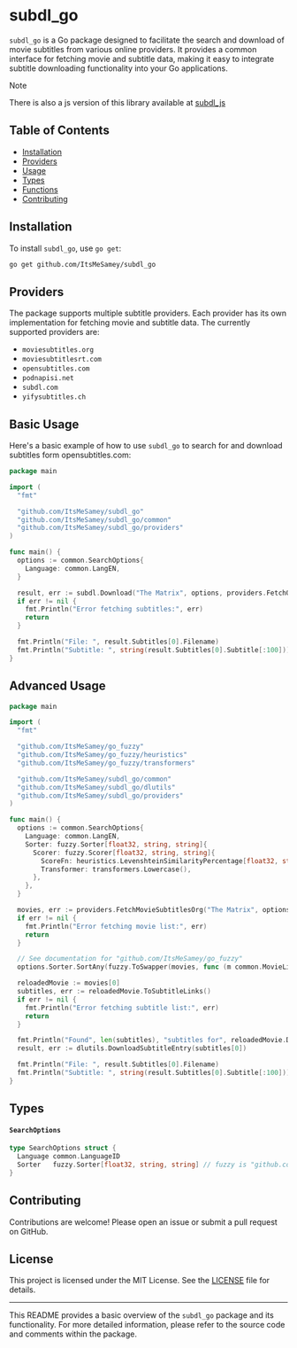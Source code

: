 # subdl_go

`subdl_go` is a Go package designed to facilitate the search and download of movie subtitles from various online providers. It provides a common interface for fetching movie and subtitle data, making it easy to integrate subtitle downloading functionality into your Go applications.

> [!NOTE]
> There is also a js version of this library available at [subdl_js](https://github.com/ItsMeSamey/subdl_js)

## Table of Contents

- [Installation](#installation)
- [Providers](#providers)
- [Usage](#usage)
- [Types](#types)
- [Functions](#functions)
- [Contributing](#contributing)

## Installation

To install `subdl_go`, use `go get`:

```sh
go get github.com/ItsMeSamey/subdl_go
```

## Providers

The package supports multiple subtitle providers. Each provider has its own implementation for fetching movie and subtitle data. The currently supported providers are:

- `moviesubtitles.org`
- `moviesubtitlesrt.com`
- `opensubtitles.com`
- `podnapisi.net`
- `subdl.com`
- `yifysubtitles.ch`

## Basic Usage

Here's a basic example of how to use `subdl_go` to search for and download subtitles form opensubtitles.com:

```go
package main

import (
  "fmt"

  "github.com/ItsMeSamey/subdl_go"
  "github.com/ItsMeSamey/subdl_go/common"
  "github.com/ItsMeSamey/subdl_go/providers"
)

func main() {
  options := common.SearchOptions{
    Language: common.LangEN,
  }

  result, err := subdl.Download("The Matrix", options, providers.FetchOpenSubtitlesCom, common.DownloadOptions{})
  if err != nil {
    fmt.Println("Error fetching subtitles:", err)
    return
  }

  fmt.Println("File: ", result.Subtitles[0].Filename)
  fmt.Println("Subtitle: ", string(result.Subtitles[0].Subtitle[:100])) // First 100 characters only for readability
}
```

## Advanced Usage

```go
package main

import (
  "fmt"

  "github.com/ItsMeSamey/go_fuzzy"
  "github.com/ItsMeSamey/go_fuzzy/heuristics"
  "github.com/ItsMeSamey/go_fuzzy/transformers"

  "github.com/ItsMeSamey/subdl_go/common"
  "github.com/ItsMeSamey/subdl_go/dlutils"
  "github.com/ItsMeSamey/subdl_go/providers"
)

func main() {
  options := common.SearchOptions{
    Language: common.LangEN,
    Sorter: fuzzy.Sorter[float32, string, string]{
      Scorer: fuzzy.Scorer[float32, string, string]{
        ScoreFn: heuristics.LevenshteinSimilarityPercentage[float32, string, string],
        Transformer: transformers.Lowercase(),
      },
    },
  }

  movies, err := providers.FetchMovieSubtitlesOrg("The Matrix", options)
  if err != nil {
    fmt.Println("Error fetching movie list:", err)
    return
  }

  // See documentation for "github.com/ItsMeSamey/go_fuzzy"
  options.Sorter.SortAny(fuzzy.ToSwapper(movies, func (m common.MovieListEntry) string {return m.Data().Title}), "matrix reloaded")

  reloadedMovie := movies[0]
  subtitles, err := reloadedMovie.ToSubtitleLinks()
  if err != nil {
    fmt.Println("Error fetching subtitle list:", err)
    return
  }

  fmt.Println("Found", len(subtitles), "subtitles for", reloadedMovie.Data().Title)
  result, err := dlutils.DownloadSubtitleEntry(subtitles[0])

  fmt.Println("File: ", result.Subtitles[0].Filename)
  fmt.Println("Subtitle: ", string(result.Subtitles[0].Subtitle[:100])) // First 100 characters only for readability
}

```

## Types

#### `SearchOptions`

```go
type SearchOptions struct {
  Language common.LanguageID
  Sorter   fuzzy.Sorter[float32, string, string] // fuzzy is "github.com/ItsMeSamey/go_fuzzy"
}
```

## Contributing

Contributions are welcome! Please open an issue or submit a pull request on GitHub.

## License

This project is licensed under the MIT License. See the [LICENSE](LICENSE) file for details.

---

This README provides a basic overview of the `subdl_go` package and its functionality. For more detailed information, please refer to the source code and comments within the package.

